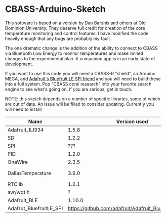# CBASS-Arduino-Sketch
 
This software is based on a version by Dan Barshis and others at Old Dominion University.  They deserve full credit for creation of the core temperature monitoring and control features.  I have modified the code heavily enough that any bugs are probably my fault. 

The one dramatic change is the addition of the ability to connect to CBASS via Bluetooth Low Energy to monitor temperatures and make limited changes to the experimental plan.  A companion app is in an early state of development.

If you want to use this code you will need a CBASS-R "shield", an Arduino MEGA, and [Adafruit's Bluefruit LE SPI friend](https://www.adafruit.com/product/2633) and you will need to build these into a full system.  Pop "CBASS coral research" into your favorite search engine to see what's going on.  If you are serious, get in touch.

NOTE: this sketch depends on a number of specific libraries, some of which are out of date.  An issue will be filled to consider updating.  Currently you will need to install

| Name | Version used | URL from properties |
| ---|---|---|
| Adafruit_ILI934 | 1.5.8 | https://github.com/adafruit/Adafruit_ILI9341 |
| SD | 1.2.2 | http://www.arduino.cc/en/Reference/SD |
| SPI | ??? | (where?) |
| PID | 1.2.0 | http://playground.arduino.cc/Code/PIDLibrary |
| OneWire | 2.3.5 | http://www.pjrc.com/teensy/td_libs_OneWire.html |
| DallasTemperature | 3.9.0 | https://github.com/milesburton/Arduino-Temperature-Control-Library |
| RTClib | 1.2.1 | https://github.com/adafruit/RTClib |
| avr/wdt.h | ? | built in? |
| Adafruit_BLE | 1.10.0 | https://github.com/adafruit/Adafruit_BluefruitLE_nRF51 |
| Adafrut_BluefruitLE_SPI | https://github.com/adafruit/Adafruit_BluefruitLE_nRF51 |
